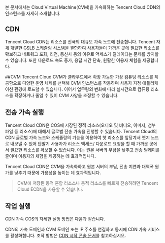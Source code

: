 본 문서에서는 Cloud Virtual Machine(CVM)을 가속화하는 Tencent Cloud CDN의 인스턴스를 자세히 소개합니다.

## CDN
Tencent Cloud  CDN는 리소스를 전국의 대규모 가속 노드에 전송합니다. Tencent 자체 개발한 GSLB 스케쥴링 시스템을 결합하여 사용자들이 가까운 곳에 필요한 리소스를 확보하고 네트워크 포화, 리전, 통신사 등의 이유로 액세스가 딜레이되는 문제를 방지할 수 있습니다. 또한 다운로드 속도 증가, 응답 시간 단축, 원활한 이용자 체험을 제공합니다.


##CVM
Tencent Cloud CVM가 클라우드에서 확장 가능한 가상 컴퓨팅 리소스를 제공함으로 다양한 운영 체제를 선택해 CVM 인스턴스를 작동하며 사용자 지정 애플리케이션 환경에 로드할 수 있습니다. 이어서 업무량의 변화에 따라 실시간으로 컴퓨팅 리소스를 확장하거나 줄일 수 있어 CVM 사양을 조정할 수 있습니다.



## 전송 가속 실행

Tencent Cloud CDN은 COS에 저장된 정적 리소스(오디오 및 비디오, 이미지, 첨부 파일 등 리소스)에 대해서 글로벌 전송 가속을 진행할 수 있습니다. Tencent Cloud의 CDN 글로벌 가속 노드와 스케쥴링의 기능을 이용하여 핫 리소스를 앞당겨서 엣지 노드로 내보낼 수 있어 단말기 사용자가 리소스 액세스/ 다운로드 요청을 할 때 가까운 곳에서 필요한 리소스를 확보할 수 있습니다. 이는 원본 서버의 부담을 낮추고 전송 딜레이를 줄이며 이용자의 체험을 제공하는 데 효과적입니다.

Tencent Cloud CDN은 CVM을 가속화하고 원본 서버의 부담, 전송 지연과 대역폭 원가를 낮추기 때문에 가용성을 높이는 데 효과적입니다.

> CVM에 저장된 동적 혼합 리소스나 동적 리소스를 빠르게 전송하려면 Tencent Cloud ECDN을 사용할 수 있습니다.


## 작업 실행

CDN 가속 COS의 자세한 실행 방법은 다음과 같습니다.

CDN의 가속 도메인과 CVM 도메인 또는 IP 주소를 연결하고 동시에 CDN 가속 서비스를 활성화합니다. 조작 방법은 [CDN 시작 콘솔 문서](https://intl.cloud.tencent.com/document/product/228/32988)를 참고하십시오.
